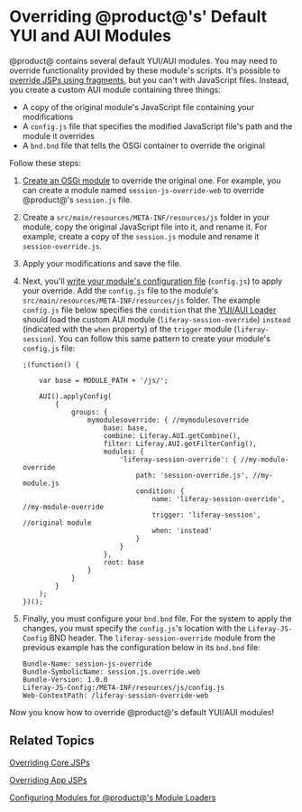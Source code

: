 # Overriding @product@'s' Default YUI and AUI Modules [](id=overriding-liferays-default-yui-and-aui-modules)

@product@ contains several default YUI/AUI modules. You may need to override
functionality provided by these module's scripts. It's possible to 
[override JSPs using fragments](/develop/tutorials/-/knowledge_base/7-0/overriding-a-modules-jsps),
but you can't with JavaScript files. Instead, you create a custom AUI module
containing three things:

- A copy of the original module's JavaScript file containing your modifications
- A `config.js` file that specifies the modified JavaScript file's path and the
module it overrides
- A `bnd.bnd` file that tells the OSGi container to override the original

Follow these steps:

1.  [Create an OSGi module](/develop/tutorials/-/knowledge_base/7-0/starting-module-development#creating-a-module) 
    to override the original one. For example, you can create a module named 
    `session-js-override-web` to override @product@'s `session.js` file.
 
2.  Create a `src/main/resources/META-INF/resources/js` folder in your module, 
    copy the original JavaScript file into it, and rename it. For 
    example, create a copy of the `session.js` module and rename it
    `session-override.js`.

3.  Apply your modifications and save the file.

4.  Next, you'll 
    [write your module's configuration file](/develop/tutorials/-/knowledge_base/7-0/configuring-modules-for-products-loaders#writing-the-configuration-file)
    (`config.js`) to apply your override. Add the `config.js` file to the
    module's `src/main/resources/META-INF/resources/js` folder. The example
    `config.js` file below specifies the `condition` that the 
    [YUI/AUI Loader](/develop/tutorials/-/knowledge_base/7-0/configuring-modules-for-products-loaders#writing-the-configuration-file)
    should load the custom AUI module (`liferay-session-override`) `instead`
    (indicated with the `when` property) of the `trigger` module
    (`liferay-session`). You can follow this same pattern to create your
    module's `config.js` file:

        ;(function() {

            var base = MODULE_PATH + '/js/';

            AUI().applyConfig(
                {
                    groups: {
                        mymodulesoverride: { //mymodulesoverride
                            base: base,
                            combine: Liferay.AUI.getCombine(),
                            filter: Liferay.AUI.getFilterConfig(),
                            modules: {
                                'liferay-session-override': { //my-module-override
                                    path: 'session-override.js', //my-module.js
                                    condition: {
                                        name: 'liferay-session-override', //my-module-override
                                        trigger: 'liferay-session', //original module
                                        when: 'instead'
                                    }
                                }
                            },
                            root: base
                        }
                    }
                }
            );
        })();

5.  Finally, you must configure your `bnd.bnd` file. For the system to apply the 
    changes, you must specify the `config.js`'s location with the 
    `Liferay-JS-Config` BND header. The `liferay-session-override` module from 
    the previous example has the configuration below in its `bnd.bnd` file:

        Bundle-Name: session-js-override
        Bundle-SymbolicName: session.js.override.web
        Bundle-Version: 1.0.0
        Liferay-JS-Config:/META-INF/resources/js/config.js
        Web-ContextPath: /liferay-session-override-web

Now you know how to override @product@'s default YUI/AUI modules!

## Related Topics [](id=related-topics)

[Overriding Core JSPs](/develop/tutorials/-/knowledge_base/7-0/overriding-core-jsps)

[Overriding App JSPs](/develop/tutorials/-/knowledge_base/7-0/overriding-a-modules-jsps)

[Configuring Modules for @product@'s Module Loaders](/develop/tutorials/-/knowledge_base/7-0/configuring-modules-for-products-loaders)
